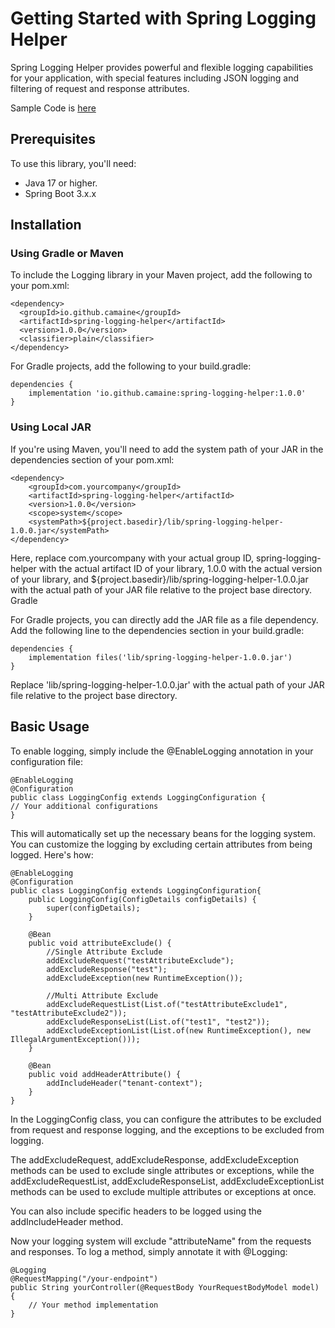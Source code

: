 # Getting Started with Spring Logging Helper

Spring Logging Helper provides powerful and flexible logging capabilities for your application, with special features including JSON logging and filtering of request and response attributes.

Sample Code is [here](https://github.com/Camaine/spring-logging-helper/tree/main/src/main/java/org/springlogginghelper/sample)

## Prerequisites

To use this library, you'll need:

* Java 17 or higher.
* Spring Boot 3.x.x

## Installation

### Using Gradle or Maven

To include the Logging library in your Maven project, add the following to your pom.xml:
````
<dependency>
  <groupId>io.github.camaine</groupId>
  <artifactId>spring-logging-helper</artifactId>
  <version>1.0.0</version>
  <classifier>plain</classifier>
</dependency>
````

For Gradle projects, add the following to your build.gradle:
````
dependencies {
    implementation 'io.github.camaine:spring-logging-helper:1.0.0'
}
````

### Using Local JAR

If you're using Maven, you'll need to add the system path of your JAR in the dependencies section of your pom.xml:

````
<dependency>
    <groupId>com.yourcompany</groupId>
    <artifactId>spring-logging-helper</artifactId>
    <version>1.0.0</version>
    <scope>system</scope>
    <systemPath>${project.basedir}/lib/spring-logging-helper-1.0.0.jar</systemPath>
</dependency>
````
Here, replace com.yourcompany with your actual group ID, spring-logging-helper with the actual artifact ID of your library, 1.0.0 with the actual version of your library, and ${project.basedir}/lib/spring-logging-helper-1.0.0.jar with the actual path of your JAR file relative to the project base directory.
Gradle

For Gradle projects, you can directly add the JAR file as a file dependency. Add the following line to the dependencies section in your build.gradle:

````
dependencies {
    implementation files('lib/spring-logging-helper-1.0.0.jar')
}
````

Replace 'lib/spring-logging-helper-1.0.0.jar' with the actual path of your JAR file relative to the project base directory.

## Basic Usage

To enable logging, simply include the @EnableLogging annotation in your configuration file:
````
@EnableLogging
@Configuration
public class LoggingConfig extends LoggingConfiguration {
// Your additional configurations
}
````

This will automatically set up the necessary beans for the logging system.
You can customize the logging by excluding certain attributes from being logged. Here's how:
````
@EnableLogging
@Configuration
public class LoggingConfig extends LoggingConfiguration{
    public LoggingConfig(ConfigDetails configDetails) {
        super(configDetails);
    }

    @Bean
    public void attributeExclude() {
        //Single Attribute Exclude
        addExcludeRequest("testAttributeExclude");
        addExcludeResponse("test");
        addExcludeException(new RuntimeException());

        //Multi Attribute Exclude
        addExcludeRequestList(List.of("testAttributeExclude1", "testAttributeExclude2"));
        addExcludeResponseList(List.of("test1", "test2"));
        addExcludeExceptionList(List.of(new RuntimeException(), new IllegalArgumentException()));
    }

    @Bean
    public void addHeaderAttribute() {
        addIncludeHeader("tenant-context");
    }
}
````
In the LoggingConfig class, you can configure the attributes to be excluded from request and response logging, and the exceptions to be excluded from logging.

The addExcludeRequest, addExcludeResponse, addExcludeException methods can be used to exclude single attributes or exceptions, while the addExcludeRequestList, addExcludeResponseList, addExcludeExceptionList methods can be used to exclude multiple attributes or exceptions at once.

You can also include specific headers to be logged using the addIncludeHeader method.

Now your logging system will exclude "attributeName" from the requests and responses.
To log a method, simply annotate it with @Logging:
````
@Logging
@RequestMapping("/your-endpoint")
public String yourController(@RequestBody YourRequestBodyModel model) {
    // Your method implementation
}
````
